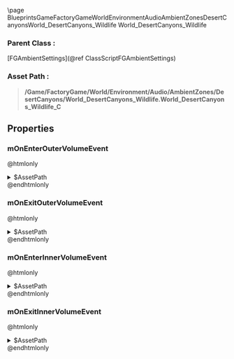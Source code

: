 \page BlueprintsGameFactoryGameWorldEnvironmentAudioAmbientZonesDesertCanyonsWorld_DesertCanyons_Wildlife World_DesertCanyons_Wildlife
### Parent Class :
[FGAmbientSettings](@ref ClassScriptFGAmbientSettings)
### Asset Path :
<b><blockquote>/Game/FactoryGame/World/Environment/Audio/AmbientZones/DesertCanyons/World_DesertCanyons_Wildlife.World_DesertCanyons_Wildlife_C</blockquote></b>
## Properties

### mOnEnterOuterVolumeEvent
@htmlonly
<details>
 <summary>$AssetPath</summary>
<b><a href="_blueprints_game_factory_game_world_environment_audio_ambient_zones_desert_canyons_play__desert_canyons__wildlife__outer.html"><blockquote>Play_DesertCanyons_Wildlife_Outer</blockquote></a></b>
</details>
@endhtmlonly

### mOnExitOuterVolumeEvent
@htmlonly
<details>
 <summary>$AssetPath</summary>
<b><a href="_blueprints_game_factory_game_world_environment_audio_ambient_zones_desert_canyons_stop__desert_canyons__wildlife__outer.html"><blockquote>Stop_DesertCanyons_Wildlife_Outer</blockquote></a></b>
</details>
@endhtmlonly

### mOnEnterInnerVolumeEvent
@htmlonly
<details>
 <summary>$AssetPath</summary>
<b><a href="_blueprints_game_factory_game_world_environment_audio_ambient_zones_desert_canyons_play__desert_canyons__wildlife__inner.html"><blockquote>Play_DesertCanyons_Wildlife_Inner</blockquote></a></b>
</details>
@endhtmlonly

### mOnExitInnerVolumeEvent
@htmlonly
<details>
 <summary>$AssetPath</summary>
<b><a href="_blueprints_game_factory_game_world_environment_audio_ambient_zones_desert_canyons_stop__desert_canyons__wildlife__inner.html"><blockquote>Stop_DesertCanyons_Wildlife_Inner</blockquote></a></b>
</details>
@endhtmlonly

